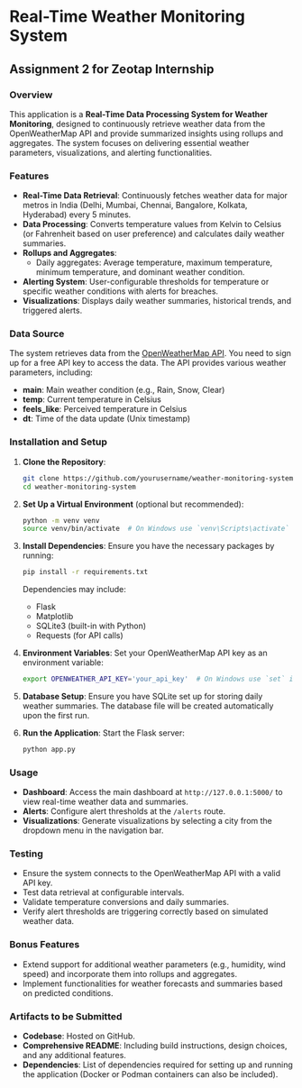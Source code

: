 # Real-Time Weather Monitoring System

## Assignment 2 for Zeotap Internship

### Overview

This application is a **Real-Time Data Processing System for Weather Monitoring**, designed to continuously retrieve weather data from the OpenWeatherMap API and provide summarized insights using rollups and aggregates. The system focuses on delivering essential weather parameters, visualizations, and alerting functionalities.

### Features

- **Real-Time Data Retrieval**: Continuously fetches weather data for major metros in India (Delhi, Mumbai, Chennai, Bangalore, Kolkata, Hyderabad) every 5 minutes.
- **Data Processing**: Converts temperature values from Kelvin to Celsius (or Fahrenheit based on user preference) and calculates daily weather summaries.
- **Rollups and Aggregates**:
  - Daily aggregates: Average temperature, maximum temperature, minimum temperature, and dominant weather condition.
- **Alerting System**: User-configurable thresholds for temperature or specific weather conditions with alerts for breaches.
- **Visualizations**: Displays daily weather summaries, historical trends, and triggered alerts.

### Data Source

The system retrieves data from the [OpenWeatherMap API](https://openweathermap.org/). You need to sign up for a free API key to access the data. The API provides various weather parameters, including:

- **main**: Main weather condition (e.g., Rain, Snow, Clear)
- **temp**: Current temperature in Celsius
- **feels_like**: Perceived temperature in Celsius
- **dt**: Time of the data update (Unix timestamp)

### Installation and Setup

1. **Clone the Repository**:
   ```bash
   git clone https://github.com/yourusername/weather-monitoring-system.git
   cd weather-monitoring-system
   ```

2. **Set Up a Virtual Environment** (optional but recommended):
   ```bash
   python -m venv venv
   source venv/bin/activate  # On Windows use `venv\Scripts\activate`
   ```

3. **Install Dependencies**:
   Ensure you have the necessary packages by running:
   ```bash
   pip install -r requirements.txt
   ```

   Dependencies may include:
   - Flask
   - Matplotlib
   - SQLite3 (built-in with Python)
   - Requests (for API calls)

4. **Environment Variables**:
   Set your OpenWeatherMap API key as an environment variable:
   ```bash
   export OPENWEATHER_API_KEY='your_api_key'  # On Windows use `set` instead of `export`
   ```

5. **Database Setup**:
   Ensure you have SQLite set up for storing daily weather summaries. The database file will be created automatically upon the first run.

6. **Run the Application**:
   Start the Flask server:
   ```bash
   python app.py
   ```

### Usage

- **Dashboard**: Access the main dashboard at `http://127.0.0.1:5000/` to view real-time weather data and summaries.
- **Alerts**: Configure alert thresholds at the `/alerts` route.
- **Visualizations**: Generate visualizations by selecting a city from the dropdown menu in the navigation bar.

### Testing

- Ensure the system connects to the OpenWeatherMap API with a valid API key.
- Test data retrieval at configurable intervals.
- Validate temperature conversions and daily summaries.
- Verify alert thresholds are triggering correctly based on simulated weather data.

### Bonus Features

- Extend support for additional weather parameters (e.g., humidity, wind speed) and incorporate them into rollups and aggregates.
- Implement functionalities for weather forecasts and summaries based on predicted conditions.

### Artifacts to be Submitted

- **Codebase**: Hosted on GitHub.
- **Comprehensive README**: Including build instructions, design choices, and any additional features.
- **Dependencies**: List of dependencies required for setting up and running the application (Docker or Podman containers can also be included).

